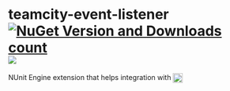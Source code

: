 # teamcity-event-listener [![NuGet Version and Downloads count](https://buildstats.info/nuget/NUnit.Extension.TeamCityEventListener)](https://www.nuget.org/packages/NUnit.Extension.TeamCityEventListener) [<img src="https://teamcity.jetbrains.com/app/rest/builds/buildType:NUnitTeamCityExtension_NUnitTeamCityExtension/statusIcon"/>](https://teamcity.jetbrains.com/viewType.html?buildTypeId=NUnitTeamCityExtension_NUnitTeamCityExtension&guest=1)

NUnit Engine extension that helps integration with [<img src="https://cdn.worldvectorlogo.com/logos/teamcity.svg" height="20" align="center"/>](https://www.jetbrains.com/teamcity/)